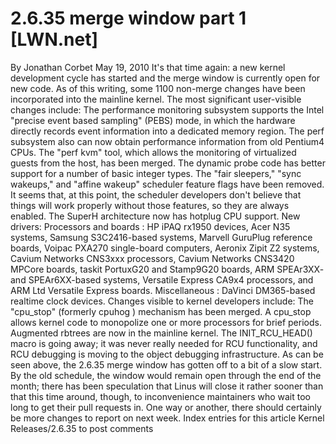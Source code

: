 # 2.6.35 merge window part 1 [LWN.net]

By
Jonathan Corbet
May 19, 2010
It's that time again: a new kernel development cycle has started and the
merge window is currently open for new code.  As of this writing, some
1100 non-merge changes have been incorporated into the mainline kernel.
The most significant user-visible changes include:
The performance monitoring subsystem supports the Intel "precise event
     based sampling" (PEBS) mode, in which the hardware directly records
     event information into a dedicated memory region.  The perf subsystem
     also can now obtain performance 
     information from old Pentium4 CPUs.
The "perf kvm" tool, which allows the monitoring of virtualized guests
     from the host, has been merged.
The dynamic probe code has better support for a number of basic
     integer types.
The "fair sleepers," "sync wakeups," and "affine wakeup" scheduler
     feature flags have 
     been removed.  It seems that, at this point, the scheduler developers
     don't believe that things will work properly without those features,
     so they are always enabled.
The SuperH architecture now has hotplug CPU support.
New drivers:
Processors and boards
: HP iPAQ rx1950 devices, Acer N35
     	  systems, Samsung S3C2416-based systems, Marvell GuruPlug
     	  reference boards, Voipac PXA270 single-board computers, Aeronix
     	  Zipit Z2 systems, Cavium Networks CNS3xxx processors, Cavium
     	  Networks CNS3420 MPCore boards,  taskit PortuxG20 and Stamp9G20
     	  boards, ARM SPEAr3XX- and 
     	  SPEAr6XX-based systems, Versatile Express CA9x4 processors, and ARM
     	  Ltd Versatile Express boards.
Miscellaneous
: DaVinci DM365-based realtime clock devices.
Changes visible to kernel developers include:
The "cpu_stop" (formerly
cpuhog
) mechanism has been
     merged.  A cpu_stop allows kernel code to monopolize one or more
     processors for brief periods.
Augmented rbtrees
are now in the
     mainline kernel.
The
INIT_RCU_HEAD()
macro is going away; it was never really
     needed for RCU functionality, and RCU debugging is moving to the
object debugging
infrastructure.
As can be seen above, the 2.6.35 merge window has gotten off to a bit of a
slow start.  By the old schedule, the window would remain open through the
end of the month; there has been speculation that Linus will close it
rather sooner than that this time around, though, to inconvenience
maintainers who wait too long to get their pull requests in.  One way or
another, there should certainly be more changes to report on next week.
Index entries for this article
Kernel
Releases/2.6.35
to post comments